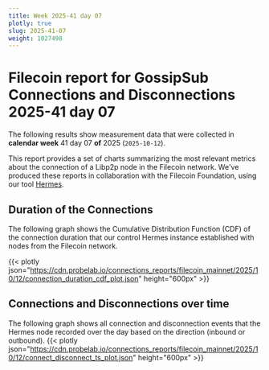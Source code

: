 ```yaml
---
title: Week 2025-41 day 07
plotly: true
slug: 2025-41-07
weight: 1027498
---
```


# Filecoin report for GossipSub Connections and Disconnections 2025-41 day 07

The following results show measurement data that were collected in **calendar week** 41  day 07 **of** 
2025 (`2025-10-12`).

This report provides a set of charts summarizing the most relevant metrics about the connection of a Libp2p node in the Filecoin network.
We've produced these reports in collaboration with the Filecoin Foundation, using our tool [Hermes](/tools/hermes/).

## Duration of the Connections
The following graph shows the Cumulative Distribution Function (CDF) of the connection duration that our control Hermes instance established with nodes from the Filecoin network.

{{< plotly json="https://cdn.probelab.io/connections_reports/filecoin_mainnet/2025/10/12/connection_duration_cdf_plot.json" height="600px" >}}

## Connections and Disconnections over time
The following graph shows all connection and disconnection events that the Hermes node recorded over the day based on the direction (inbound or outbound).
{{< plotly json="https://cdn.probelab.io/connections_reports/filecoin_mainnet/2025/10/12/connect_disconnect_ts_plot.json" height="600px" >}}